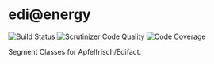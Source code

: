 # edi@energy

![Build Status](https://travis-ci.org/Apfelfrisch/EDI-Energy.svg?branch=master)
[![Scrutinizer Code Quality](https://scrutinizer-ci.com/g/Apfelfrisch/EDI-Energy/badges/quality-score.png?b=master)](https://scrutinizer-ci.com/g/Apfelfrisch/EDI-Energy/?branch=master)
[![Code Coverage](https://scrutinizer-ci.com/g/Apfelfrisch/EDI-Energy/badges/coverage.png?b=master)](https://scrutinizer-ci.com/g/Apfelfrisch/EDI-Energy/?branch=master)

Segment Classes for Apfelfrisch/Edifact.
